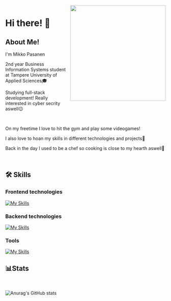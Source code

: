 <img align='right' src='https://www.puttiapps.com/wp-content/uploads/2021/05/programming.gif' width='300'>

# Hi there! 👋


## About Me!
<p>I'm Mikko Pasanen</p>
<p >2nd year Business Information Systems student at Tampere University of Applied Sciences🎓</p>
<p>Studying full-stack development! Really interested in cyber secrity aswell😉</p>
<br>
<p>On my freetime I love to hit the gym and play some videogames!</p>
<p>I also love to hoan my skills in different technologies and projects🚀</p>
</p>Back in the day I used to be a chef so cooking is close to my hearth aswell🍳</p>

<br>

## 🛠️ Skills 

### Frontend technologies

[![My Skills](https://skillicons.dev/icons?i=js,html,css,sass,react)](https://skillicons.dev)


### Backend technologies

[![My Skills](https://skillicons.dev/icons?i=java,cs,nodejs,py,mysql)](https://skillicons.dev)


### Tools 

[![My Skills](https://skillicons.dev/icons?i=github,git,unity,vscode,visualstudio,linux)](https://skillicons.dev)


## 📊Stats
<br>

![Anurag's GitHub stats](https://github-readme-stats.vercel.app/api?username=MikkoPasanen&show_icons=true&theme=radical)

<!--
**MikkoPasanen/MikkoPasanen** is a ✨ _special_ ✨ repository because its `README.md` (this file) appears on your GitHub profile.

Here are some ideas to get you started:

- 🔭 I’m currently working on ...
- 🌱 I’m currently learning ...
- 👯 I’m looking to collaborate on ...
- 🤔 I’m looking for help with ...
- 💬 Ask me about ...
- 📫 How to reach me: ...
- 😄 Pronouns: ...
- ⚡ Fun fact: ...
-->

